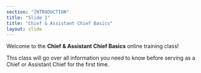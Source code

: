 ```yaml
---
section: "INTRODUCTION"
title: "Slide 1"
title: "Chief & Assistant Chief Basics"
layout: slide
---
```


Welcome to the **Chief & Assistant Chief Basics** online training class!

This class will go over all information you need to know before serving as a Chief or Assistant Chief for the first time.